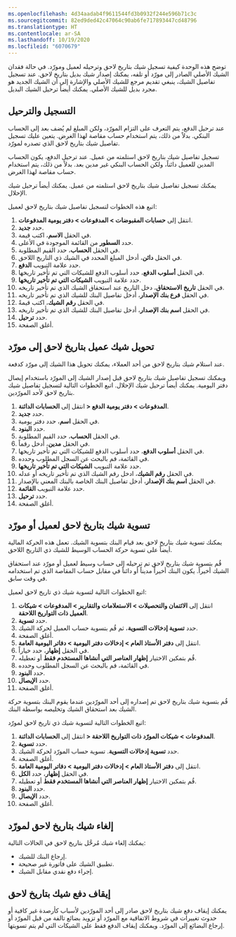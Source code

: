 ```yaml
---
ms.openlocfilehash: 4d34aadab4f9611544fd3b0932f244e596b71c3c
ms.sourcegitcommit: 82ed9ded42c47064c90ab6fe717893447cd48796
ms.translationtype: HT
ms.contentlocale: ar-SA
ms.lasthandoff: 10/19/2020
ms.locfileid: "6070679"
---
```

توضح هذه الوحدة كيفية تسجيل شيك بتاريخ لاحق وترحيله لعميل ومورّد. في حالة فقدان الشيك الأصلي الصادر إلى مورّد أو تلفه، يمكنك إصدار شيك بديل بتاريخ لاحق. عند تسجيل تفاصيل الشيك، ينبغي تقديم مرجع للشيك الأصلي والإشارة إلى أن الشيك الجديد هو مجرد بديل للشيك الأصلي. يمكنك أيضاً ترحيل الشيك البديل.

## <a name="register-and-post"></a>التسجيل والترحيل 

عند ترحيل الدفع، يتم التعرف على التزام المورّد، ولكن المبلغ لم يُضف بعد إلى الحساب البنكي. بدلاً من ذلك، يتم استخدام حساب مقاصة لهذا الغرض. يتعين عليك تسجيل تفاصيل شيك بتاريخ لاحق الذي تصدره لمورّد.

تسجيل تفاصيل شيك بتاريخ لاحق استلمته من عميل. عند ترحيل الدفع، يكون الحساب المدين للعميل دائناً، ولكن الحساب البنكي غير مدين بعد. بدلاً من ذلك، يتم استخدام حساب مقاصة لهذا الغرض.

يمكنك تسجيل تفاصيل شيك بتاريخ لاحق استلمته من عميل. يمكنك أيضاً ترحيل شيك الإحلال. 

اتبع هذه الخطوات لتسجيل تفاصيل شيك بتاريخ لاحق لعميل:

1.  انتقل إلى **حسابات المقبوضات > المدفوعات > دفتر يومية المدفوعات**.
2.  حدد **جديد**.
3.  في الحقل **الاسم**، اكتب قيمة‎.
4.  حدد **السطور** من القائمة الموجودة في الأعلى.
5.  في الحقل **الحساب**، حدد القيم المطلوبة.
6.  في الحقل **دائن**، أدخل المبلغ المحدد في الشيك ذي التاريخ اللاحق.
7.  حدد علامة التبويب **الدفع**.
8.  في الحقل **أسلوب الدفع**، حدد أسلوب الدفع للشيكات التي تم تأخير تاريخها.
9.  حدد علامة التبويب **الشيكات التي تم تأخير تاريخها**.
10. في الحقل **تاريخ الاستحقاق**، دخل التاريخ عند استحقاق الشيك الذي تم تأخير تاريخه.
11. في الحقل **فرع بنك الإصدار**، أدخل تفاصيل البنك للشيك الذي تم تأخير تاريخه.
12. في الحقل **رقم الشيك**، اكتب قيمةً.
13. في الحقل **اسم بنك الإصدار**، أدخل تفاصيل البنك للشيك الذي تم تأخير تاريخه.
14. حدد **ترحيل**.
15. أغلق الصفحة.


## <a name="transfer-a-customer-postdated-check-to-a-vendor"></a>تحويل شيك عميل بتاريخ لاحق إلى مورّد 

عند استلام شيك بتاريخ لاحق من أحد العملاء، يمكنك تحويل هذا الشيك إلى مورّد كدفعة.

ويمكنك تسجيل تفاصيل شيك بتاريخ لاحق قبل إصدار الشيك إلى المورّد باستخدام إيصال دفتر اليومية. يمكنك أيضاً ترحيل شيك الإحلال. اتبع الخطوات التالية لتسجيل تفاصيل شيك بتاريخ لاحق لأحد المورّدين.

1.  انتقل إلى **الحسابات الدائنة‏‎ > المدفوعات > دفتر يومية الدفع**.
2.  حدد **جديد**.
3.  في الحقل **اسم**، حدد دفتر يومية.
4.  حدد **البنود**.
5.  في الحقل **الحساب**، حدد القيم المطلوبة.
6.  في الحقل **مدين**، أدخل رقماً.
7.  في الحقل **أسلوب الدفع**، حدد أسلوب الدفع للشيكات التي تم تأخير تاريخها.
8.  في القائمة، قم بالبحث عن السجل المطلوب وحدده.
9.  حدد علامة التبويب **الشيكات التي تم تأخير تاريخها**.
10. في الحقل **رقم الشيك**، ادخل رقم الشيك الذي تم تأخير تاريخه أو عدله.
11. في الحقل **اسم بنك الإصدار**، أدخل تفاصيل البنك الخاصة بالبنك المعني بالإصدار.
12. حدد علامة التبويب **القائمة**.
13. حدد **ترحيل**.
14. أغلق الصفحة.


## <a name="settle-a-postdated-check-for-a-customer-and-a-vendor"></a>تسوية شيك بتاريخ لاحق لعميل أو مورّد 

يمكنك تسوية شيك بتاريخ لاحق بعد قيام البنك بتسوية الشيك. تعمل هذه الحركة المالية أيضاً على تسوية حركة الحساب الوسيط للشيك ذي التاريخ اللاحق.

قُم بتسوية شيك بتاريخ لاحق تم ترحيله إلى حساب وسيط لعميل أو مورّد عند استحقاق الشيك أخيراً. يكون البنك أخيراً مديناً أو دائناً في مقابل حساب المقاصة الذي تم استخدامه في وقت سابق.

اتبع الخطوات التالية لتسوية شيك ذي تاريخ لاحق لعميل:

1.  انتقل إلى **الائتمان والتحصيلات > الاستعلامات والتقارير > المدفوعات > شيكات العميل ذات التواريخ اللاحقة**.
2.  حدد **تسوية**.
3.  حدد **تسوية إدخالات التسوية**، ثم قُم بتسوية حساب العميل لحركة الشيك.
4.  أغلق الصفحة.
5.  انتقل إلى **دفتر الأستاذ العام > إدخالات دفتر اليومية > دفاتر اليومية العامة**.
6.  في الحقل **إظهار**، حدد خياراً.
7.  قُم بتمكين الاختيار **إظهار العناصر التي أنشاها المستخدم فقط** أو تعطيله.
8.  في القائمة، قم بالبحث عن السجل المطلوب وحدده.
9.  حدد **البنود**.
10. حدد **الإيصال**.
11. أغلق الصفحة.


قُم بتسوية شيك بتاريخ لاحق تم إصداره إلى أحد المورّدين عندما يقوم البنك بتسوية حركة الشيك بعد استحقاق الشيك وتخليصه بواسطة البنك.

اتبع الخطوات التالية لتسوية شيك ذي تاريخ لاحق لمورّد:

1.  انتقل إلى **الحسابات الدائنة‏‎ > المدفوعات > شيكات المورّد ذات التواريخ اللاحقة**.
2.  حدد **تسوية**.
3.  حدد **تسوية إدخالات التسوية**. تسوية حساب المورّد لحركة الشيك.
4.  أغلق الصفحة.
5.  انتقل إلى **دفتر الأستاذ العام > إدخالات دفتر اليومية > دفاتر اليومية العامة**.
6.  في الحقل **إظهار**، حدد **الكل**.
7.  قُم بتمكين الاختيار **إظهار العناصر التي أنشاها المستخدم فقط** أو تعطيله.
8.  حدد **البنود**.
9.  حدد **الإيصال**.
10. أغلق الصفحة.


## <a name="cancel-a-postdated-check-for-a-vendor"></a>إلغاء شيك بتاريخ لاحق لمورّد 

يمكنك إلغاء شيك مُرحَّل بتاريخ لاحق في الحالات التالية:

- إرجاع البنك للشيك. 
- تطبيق الشيك على فاتورة غير صحيحة. 
- إجراء دفع نقدي مقابل الشيك.

## <a name="stop-payment-for-a-postdated-check"></a>إيقاف دفع شيك بتاريخ لاحق 

يمكنك إيقاف دفع شيك بتاريخ لاحق صادر إلى أحد المورّدين لأسباب كأرصدة غير كافية أو حدوث تغييرات في شروط الاتفاقية مع المورّد أو تزويد بضائع تالفة من قبل المورّد أو إرجاع البضائع إلى المورّد. ويمكنك إيقاف الدفع فقط على الشيكات التي لم يتم تسويتها.
